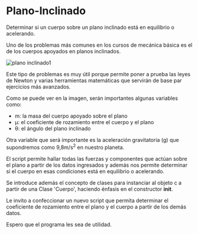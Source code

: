 # Plano-Inclinado
Determinar si un cuerpo sobre un plano inclinado está en equilibrio o acelerando.

Uno de los problemas más comunes en los cursos de mecánica básica es el de los cuerpos apoyados en planos inclinados.

![plano inclinado1](https://user-images.githubusercontent.com/64449448/169734914-9315d23a-1328-441f-8c77-8c0e3eaa7da8.png)

Este tipo de problemas es muy útil porque permite poner a prueba las leyes de Newton y varias herramientas matemáticas que servirán de base par ejercicios más avanzados.

Como se puede ver en la imagen, serán importantes algunas variables como:

- m: la masa del cuerpo apoyado sobre el plano
- μ: el coeficiente de rozamiento entre el cuerpo y el plano
- θ: el ángulo del plano inclinado

Otra variable que será importante es la aceleración gravitatoria (g) que supondremos como 9,8m/s<sup>2</sup> en nuestro planeta.

El script permite hallar todas las fuerzas y componentes que actúan sobre el plano a partir de los datos ingresados y además nos permite determinar si el cuerpo en esas condiciones está en equilibrio o acelerando.

Se introduce además el concepto de clases para instanciar al objeto c a partir de una Clase 'Cuerpo', haciendo énfasis en el constructor __init__.

Le invito a confeccionar un nuevo script que permita determinar el coeficiente de rozamiento entre el plano y el cuerpo a partir de los demás datos.

Espero que el programa les sea de utilidad.

